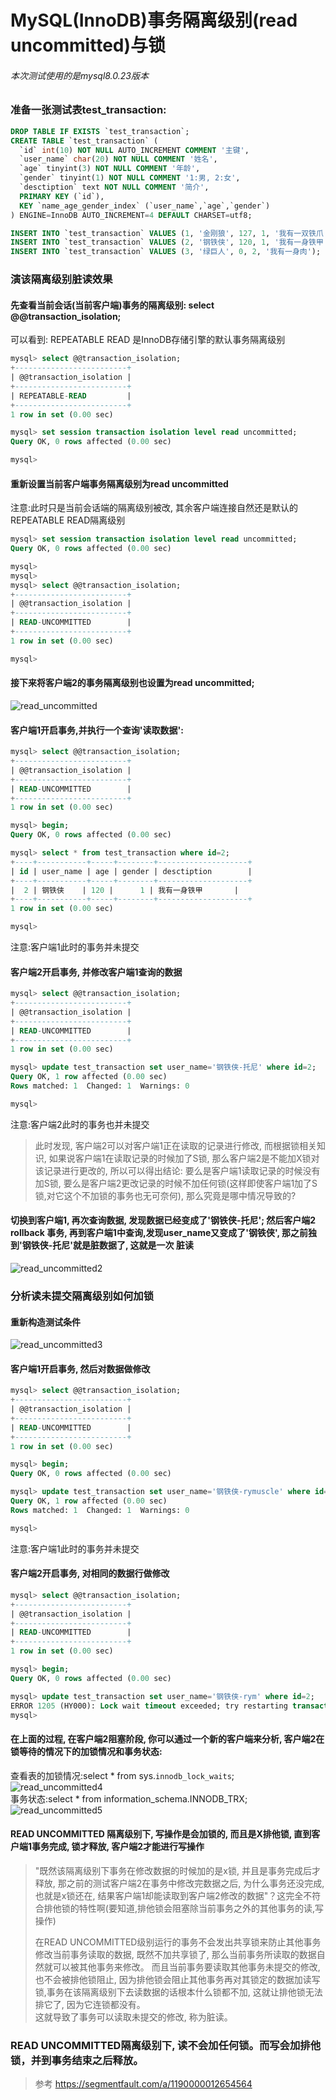 MySQL(InnoDB)事务隔离级别(read uncommitted)与锁
======

###### 本次测试使用的是mysql8.0.23版本
### 准备一张测试表test_transaction:
```sql
DROP TABLE IF EXISTS `test_transaction`;
CREATE TABLE `test_transaction` (
  `id` int(10) NOT NULL AUTO_INCREMENT COMMENT '主键',
  `user_name` char(20) NOT NULL COMMENT '姓名',
  `age` tinyint(3) NOT NULL COMMENT '年龄',
  `gender` tinyint(1) NOT NULL COMMENT '1:男, 2:女',
  `desctiption` text NOT NULL COMMENT '简介',
  PRIMARY KEY (`id`),
  KEY `name_age_gender_index` (`user_name`,`age`,`gender`)
) ENGINE=InnoDB AUTO_INCREMENT=4 DEFAULT CHARSET=utf8;

INSERT INTO `test_transaction` VALUES (1, '金刚狼', 127, 1, '我有一双铁爪');
INSERT INTO `test_transaction` VALUES (2, '钢铁侠', 120, 1, '我有一身铁甲');
INSERT INTO `test_transaction` VALUES (3, '绿巨人', 0, 2, '我有一身肉');
```
### 演该隔离级别脏读效果
#### 先查看当前会话(当前客户端)事务的隔离级别: select @@transaction_isolation;                  
可以看到: REPEATABLE READ 是InnoDB存储引擎的默认事务隔离级别                  
```sql
mysql> select @@transaction_isolation;
+-------------------------+
| @@transaction_isolation |
+-------------------------+
| REPEATABLE-READ         |
+-------------------------+
1 row in set (0.00 sec)

mysql> set session transaction isolation level read uncommitted;
Query OK, 0 rows affected (0.00 sec)

mysql>                  
```
#### 重新设置当前客户端事务隔离级别为read uncommitted                           
注意:此时只是当前会话端的隔离级别被改, 其余客户端连接自然还是默认的REPEATABLE READ隔离级别                       
```sql
mysql> set session transaction isolation level read uncommitted;
Query OK, 0 rows affected (0.00 sec)

mysql>
mysql>
mysql> select @@transaction_isolation;
+-------------------------+
| @@transaction_isolation |
+-------------------------+
| READ-UNCOMMITTED        |
+-------------------------+
1 row in set (0.00 sec)

mysql>
```
#### 接下来将客户端2的事务隔离级别也设置为read uncommitted;
![read_uncommitted](http://github.com/xidianlina/practice/raw/master//mysql_practice/picture/read_uncommitted.png)

#### 客户端1开启事务,并执行一个查询'读取数据':
```sql
mysql> select @@transaction_isolation;
+-------------------------+
| @@transaction_isolation |
+-------------------------+
| READ-UNCOMMITTED        |
+-------------------------+
1 row in set (0.00 sec)

mysql> begin;
Query OK, 0 rows affected (0.00 sec)

mysql> select * from test_transaction where id=2;
+----+-----------+-----+--------+--------------------+
| id | user_name | age | gender | desctiption        |
+----+-----------+-----+--------+--------------------+
|  2 | 钢铁侠    | 120 |      1 | 我有一身铁甲       |
+----+-----------+-----+--------+--------------------+
1 row in set (0.00 sec)

mysql>
```
注意:客户端1此时的事务并未提交                
#### 客户端2开启事务, 并修改客户端1查询的数据
```sql
mysql> select @@transaction_isolation;
+-------------------------+
| @@transaction_isolation |
+-------------------------+
| READ-UNCOMMITTED        |
+-------------------------+
1 row in set (0.00 sec)

mysql> update test_transaction set user_name='钢铁侠-托尼' where id=2;
Query OK, 1 row affected (0.00 sec)
Rows matched: 1  Changed: 1  Warnings: 0

mysql>
```
注意:客户端2此时的事务也并未提交               
> 此时发现, 客户端2可以对客户端1正在读取的记录进行修改, 而根据锁相关知识, 如果说客户端1在读取记录的时候加了S锁, 
那么客户端2是不能加X锁对该记录进行更改的, 所以可以得出结论: 要么是客户端1读取记录的时候没有加S锁, 
要么是客户端2更改记录的时候不加任何锁(这样即使客户端1加了S锁,对它这个不加锁的事务也无可奈何), 那么究竟是哪中情况导致的?                            
#### 切换到客户端1, 再次查询数据, 发现数据已经变成了'钢铁侠-托尼'; 然后客户端2 rollback 事务, 再到客户端1中查询,发现user_name又变成了'钢铁侠', 那之前独到'钢铁侠-托尼'就是脏数据了, 这就是一次 脏读
![read_uncommitted2](http://github.com/xidianlina/practice/raw/master//mysql_practice/picture/read_uncommitted2.png)

### 分析读未提交隔离级别如何加锁
#### 重新构造测试条件
![read_uncommitted3](http://github.com/xidianlina/practice/raw/master//mysql_practice/picture/read_uncommitted3.png)
#### 客户端1开启事务, 然后对数据做修改
```sql
mysql> select @@transaction_isolation;
+-------------------------+
| @@transaction_isolation |
+-------------------------+
| READ-UNCOMMITTED        |
+-------------------------+
1 row in set (0.00 sec)

mysql> begin;
Query OK, 0 rows affected (0.00 sec)

mysql> update test_transaction set user_name='钢铁侠-rymuscle' where id=2;
Query OK, 1 row affected (0.00 sec)
Rows matched: 1  Changed: 1  Warnings: 0

mysql>
```
注意:客户端1此时的事务并未提交
#### 客户端2开启事务, 对相同的数据行做修改
```sql
mysql> select @@transaction_isolation;
+-------------------------+
| @@transaction_isolation |
+-------------------------+
| READ-UNCOMMITTED        |
+-------------------------+
1 row in set (0.00 sec)

mysql> begin;
Query OK, 0 rows affected (0.00 sec)

mysql> update test_transaction set user_name='钢铁侠-rym' where id=2;
ERROR 1205 (HY000): Lock wait timeout exceeded; try restarting transaction
mysql>
```
#### 在上面的过程, 在客户端2阻塞阶段, 你可以通过一个新的客户端来分析, 客户端2在锁等待的情况下的加锁情况和事务状态:
查看表的加锁情况:select * from sys.`innodb_lock_waits`;                                     
![read_uncommitted4](http://github.com/xidianlina/practice/raw/master//mysql_practice/picture/read_uncommitted4.png)                                     
事务状态:select * from information_schema.INNODB_TRX;                   
![read_uncommitted5](http://github.com/xidianlina/practice/raw/master//mysql_practice/picture/read_uncommitted5.png)                                                          
#### READ UNCOMMITTED 隔离级别下, 写操作是会加锁的, 而且是X排他锁, 直到客户端1事务完成, 锁才释放, 客户端2才能进行写操作
> "既然该隔离级别下事务在修改数据的时候加的是x锁, 并且是事务完成后才释放, 那之前的测试客户端2在事务中修改完数据之后, 为什么事务还没完成,
 也就是x锁还在, 结果客户端1却能读取到客户端2修改的数据"？这完全不符合排他锁的特性啊(要知道,排他锁会阻塞除当前事务之外的其他事务的读,写操作)                     
>                                   
> 在READ UNCOMMITTED级别运行的事务不会发出共享锁来防止其他事务修改当前事务读取的数据, 既然不加共享锁了, 那么当前事务所读取的数据自然就可以被其他事务来修改。
  而且当前事务要读取其他事务未提交的修改, 也不会被排他锁阻止, 因为排他锁会阻止其他事务再对其锁定的数据加读写锁,事务在该隔离级别下去读数据的话根本什么锁都不加, 这就让排他锁无法排它了, 因为它连锁都没有。                  
  这就导致了事务可以读取未提交的修改, 称为脏读。                  
### READ UNCOMMITTED隔离级别下, 读不会加任何锁。而写会加排他锁，并到事务结束之后释放。
           
> 参考 https://segmentfault.com/a/1190000012654564